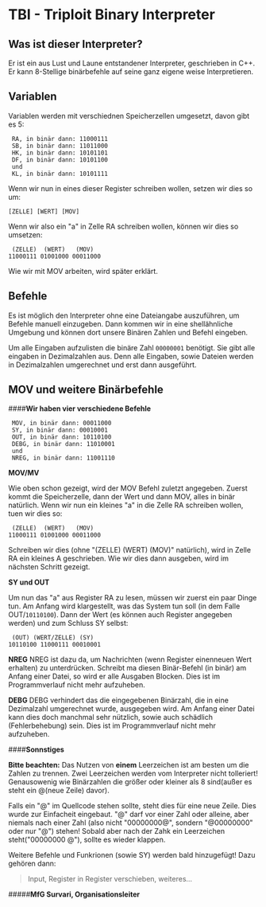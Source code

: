 TBI - Triploit Binary Interpreter
=================================

Was ist dieser Interpreter?
---------------------------

Er ist ein aus Lust und Laune entstandener Interpreter, geschrieben in C++. Er kann 8-Stellige binärbefehle auf seine ganz eigene weise Interpretieren.

Variablen
---------

Variablen werden mit verschiednen Speicherzellen umgesetzt, davon gibt es 5:

     RA, in binär dann: 11000111
     SB, in binär dann: 11011000
     HK, in binär dann: 10101101
     DF, in binär dann: 10101100
     und
     KL, in binär dann: 10101111

Wenn wir nun in eines dieser Register schreiben wollen, setzen wir dies so um:

    [ZELLE] [WERT] [MOV]

Wenn wir also ein "a" in Zelle RA schreiben wollen, können wir dies so umsetzen:

     (ZELLE)  (WERT)   (MOV)   
    11000111 01001000 00011000

Wie wir mit MOV arbeiten, wird später erklärt.

Befehle
-------

Es ist möglich den Interpreter ohne eine Dateiangabe auszuführen, um Befehle manuell einzugeben. Dann kommen wir in eine shellähnliche Umgebung und können dort unsere Binären Zahlen und Befehl eingeben.

Um alle Eingaben aufzulisten die binäre Zahl `00000001` benötigt. Sie gibt alle eingaben in Dezimalzahlen aus. Denn alle Eingaben, sowie Dateien werden in Dezimalzahlen umgerechnet und erst dann ausgeführt.

MOV und weitere Binärbefehle
----------------------------

####**Wir haben vier verschiedene Befehle**

     MOV, in binär dann: 00011000
     SY, in binär dann: 00010001
     OUT, in binär dann: 10110100
     DEBG, in binär dann: 11010001
     und
     NREG, in binär dann: 11001110

**MOV/MV**

Wie oben schon gezeigt, wird der MOV Befehl zuletzt angegeben. Zuerst kommt die Speicherzelle, dann der Wert und dann MOV, alles in binär natürlich. Wenn wir nun ein kleines "a" in die Zelle RA schreiben wollen, tuen wir dies so:

     (ZELLE)  (WERT)   (MOV)   
    11000111 01001000 00011000
    
Schreiben wir dies (ohne "(ZELLE)  (WERT)   (MOV)" natürlich), wird in Zelle RA ein kleines A geschrieben.
Wie wir dies dann ausgeben, wird im nächsten Schritt gezeigt.

**SY und OUT**

Um nun das "a" aus Register RA zu lesen, müssen wir zuerst ein paar Dinge tun. Am Anfang wird klargestellt, was das System tun soll (in dem Falle OUT/`10110100`). Dann der Wert (es können auch Register angegeben werden) und zum Schluss SY selbst:

     (OUT) (WERT/ZELLE) (SY)
    10110100 11000111 00010001

**NREG**
NREG ist dazu da, um Nachrichten (wenn Register einenneuen Wert erhalten) zu unterdrücken. Schreibt ma diesen Binär-Befehl (in binär) am Anfang einer Datei, so wird er alle Ausgaben Blocken. Dies ist im Programmverlauf nicht mehr aufzuheben.

**DEBG**
DEBG verhindert das die eingegebenen Binärzahl, die in eine Dezimalzahl umgerechnet wurde, ausgegeben wird. Am Anfang einer Datei kann dies doch manchmal sehr nützlich, sowie auch schädlich (Fehlerbehebung) sein. Dies ist im Programmverlauf nicht mehr aufzuheben.

####**Sonnstiges**

**Bitte beachten:** Das Nutzen von **einem** Leerzeichen ist am besten um die Zahlen zu trennen. Zwei Leerzeichen werden vom Interpreter nicht tolleriert! Genausowenig wie Binärzahlen die größer oder kleiner als 8 sind(außer es steht ein @(neue Zeile) davor).

Falls ein "@" im Quellcode stehen sollte, steht dies für eine neue Zeile. Dies wurde zur Einfacheit eingebaut. "@" darf vor einer Zahl oder alleine, aber niemals nach einer Zahl (also nicht "00000000@", sondern "@00000000" oder nur "@") stehen! Sobald aber nach der Zahk ein Leerzeichen steht("00000000 @"), sollte es wieder klappen.
 
Weitere Befehle und Funkrionen (sowie SY) werden bald hinzugefügt! Dazu gehören dann:
> Input, 
> Register in Register verschieben, 
> weiteres...

#####**MfG Survari, Organisationsleiter**
